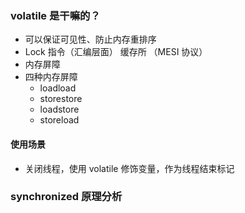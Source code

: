 ### volatile 是干嘛的？

* 可以保证可见性、防止内存重排序
* Lock 指令（汇编层面） 缓存所 （MESI 协议）
* 内存屏障
* 四种内存屏障
  * loadload
  * storestore
  * loadstore 
  * storeload

#### 使用场景

* 关闭线程，使用 volatile 修饰变量，作为线程结束标记

### synchronized 原理分析

